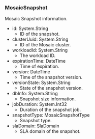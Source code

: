 ### MosaicSnapshot
Mosaic Snapshot information.

- id: System.String
  - ID of the snapshot.
- clusterUuid: System.String
  - ID of the Mosaic cluster.
- workloadId: System.String
  - The workload ID.
- expirationTime: DateTime
  - Time of expiration.
- version: DateTime
  - Time of the snapshot version.
- versionState: System.String
  - State of the snapshot version.
- dbInfo: System.String
  - Snapshot size information.
- jobDuration: System.Int32
  - Duration of the snapshot job.
- snapshotType: MosaicSnapshotType
  - Snapshot type.
- slaDomain: SlaDomain
  - SLA domain of the snapshot.
